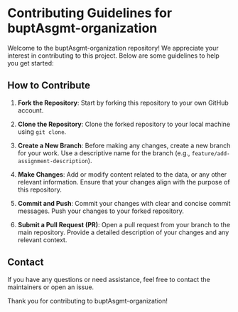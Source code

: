 # Contributing Guidelines for buptAsgmt-organization

Welcome to the buptAsgmt-organization repository! We appreciate your interest in contributing to this project. Below are some guidelines to help you get started:

## How to Contribute

1. **Fork the Repository**: Start by forking this repository to your own GitHub account.

2. **Clone the Repository**: Clone the forked repository to your local machine using `git clone`.

3. **Create a New Branch**: Before making any changes, create a new branch for your work. Use a descriptive name for the branch (e.g., `feature/add-assignment-description`).

4. **Make Changes**: Add or modify content related to the data, or any other relevant information. Ensure that your changes align with the purpose of this repository.

5. **Commit and Push**: Commit your changes with clear and concise commit messages. Push your changes to your forked repository.

6. **Submit a Pull Request (PR)**: Open a pull request from your branch to the main repository. Provide a detailed description of your changes and any relevant context.

## Contact

If you have any questions or need assistance, feel free to contact the maintainers or open an issue.

Thank you for contributing to buptAsgmt-organization!
